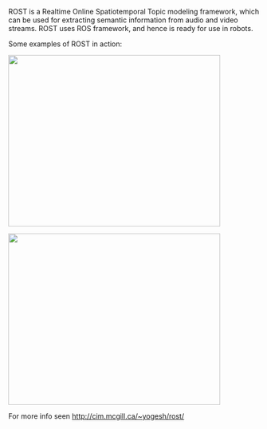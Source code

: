 ROST is a Realtime Online Spatiotemporal Topic modeling framework, which can be used for extracting semantic information from audio and video streams. ROST uses ROS framework, and hence is ready for use in robots.

Some examples of ROST in action:

<a href='http://www.youtube.com/watch?feature=player_embedded&v=Q8KHAJNfJj4' target='_blank'><img src='http://img.youtube.com/vi/Q8KHAJNfJj4/0.jpg' width='425' height=344 /></a>

<a href='http://www.youtube.com/watch?feature=player_embedded&v=1zMz4JQKgIU' target='_blank'><img src='http://img.youtube.com/vi/1zMz4JQKgIU/0.jpg' width='425' height=344 /></a>


For more info seen http://cim.mcgill.ca/~yogesh/rost/